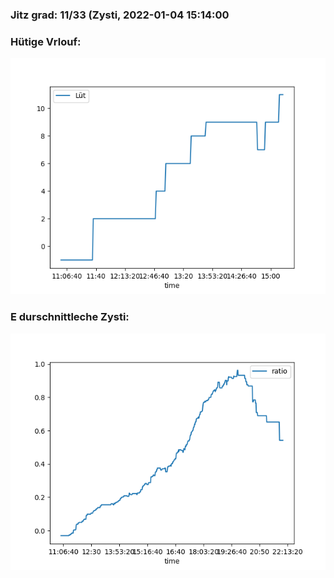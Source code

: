 ### Jitz grad: 11/33 (Zysti, 2022-01-04 15:14:00

### Hütige Vrlouf:
![Graph](Today.png)

### E durschnittleche Zysti:
![Graph](Zysti.png)